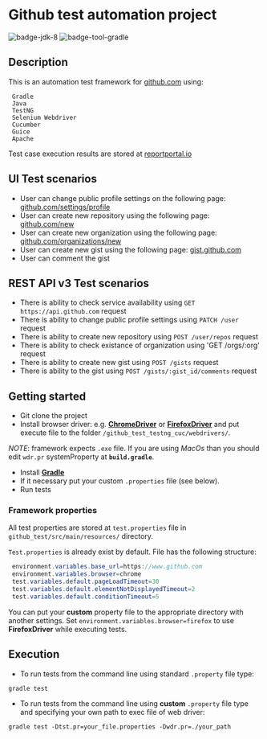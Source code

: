 # Github test automation project
![badge-jdk-8] ![badge-tool-gradle]


## Description
This is an automation test framework for [github.com][github_com] using:
```
 Gradle
 Java
 TestNG
 Selenium Webdriver
 Cucumber
 Guice
 Apache
```
Test case execution results are stored at [reportportal.io][reportportal_io]

## UI Test scenarios
* User can change public profile settings on the following page: [github.com/settings/profile][github_profile]
* User can create new repository using the following page: [github.com/new][github_new_rep]
* User can create new organization using the following page: [github.com/organizations/new][github_new_org]
* User can create new gist using the following page: [gist.github.com][github_new_gist]
* User can comment the gist

## REST API v3 Test scenarios
* There is ability to check service availability using `GET https://api.github.com` request
* There is ability to change public profile settings using `PATCH /user` request
* There is ability to create new repository using `POST /user/repos` request
* There is ability to check existance of organization using 'GET /orgs/:org' request
* There is ability to create new gist using `POST /gists` request
* There is ability to the gist using `POST /gists/:gist_id/comments` request

## Getting started
* Git clone the project
* Install browser driver: e.g. **[ChromeDriver]** or **[FirefoxDriver]** and put execute file to the folder `/github_test_testng_cuc/webdrivers/`.

*NOTE*: framework expects `.exe` file. If you are using *MacOs* than you should edit `wdr.pr` systemProperty at **`build.gradle`**.
* Install **[Gradle]**
* If it necessary put your custom `.properties` file (see below).
* Run tests

### Framework properties
All test properties are stored at `test.properties` file in `github_test/src/main/resources/` directory.

`Test.properties` is already exist by default. File has the following structure:

```java
 environment.variables.base_url=https://www.github.com
 environment.variables.browser=chrome
 test.variables.default.pageLoadTimeout=30
 test.variables.default.elementNotDisplayedTimeout=2
 test.variables.default.conditionTimeout=5
```

You can put your **custom** property file to the appropriate directory with another settings.
Set `environment.variables.browser=firefox` to use **FirefoxDriver** while executing tests.


## Execution
* To run tests from the command line using standard `.property` file type:
 ```
 gradle test
 ```

* To run tests from the command line using **custom** `.property` file type and specifying your own path to exec file of web driver:
 ```
 gradle test -Dtst.pr=your_file.properties -Dwdr.pr=./your_path
 ```

[github_com]: https://www.github.com
[reportportal_io]: https://reportportal.io
[github_profile]: https://github.com/settings/profile
[github_new_rep]: https://github.com/new
[github_new_org]: https://github.com/organizations/new
[github_new_gist]: https://gist.github.com
[badge-jdk-8]: https://img.shields.io/badge/jdk-8-yellow.svg "JDK-8"
[badge-tool-gradle]: https://img.shields.io/badge/tool-gradle-blue.svg "Gradle wrapper included"
[badge-junit-jupiter]: https://img.shields.io/badge/junit-jupiter-green.svg "JUnit Jupiter Engine"
[ChromeDriver]: https://sites.google.com/a/chromium.org/chromedriver/getting-started
[FirefoxDriver]: https://developer.mozilla.org/en-US/docs/Mozilla/QA/Marionette/WebDriver
[Gradle]: https://gradle.org/install/